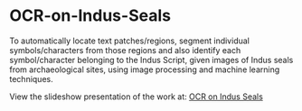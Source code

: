 # OCR-on-Indus-Seals

To automatically locate text patches/regions, segment individual symbols/characters from those regions and also identify each symbol/character belonging to the Indus Script, given images of Indus seals from archaeological sites, using image processing and machine learning techniques.

View the slideshow presentation of the work at: [OCR on Indus Seals](https://rawgit.com/tpsatish95/OCR-on-Indus-Seals/master/slides/index.html)
